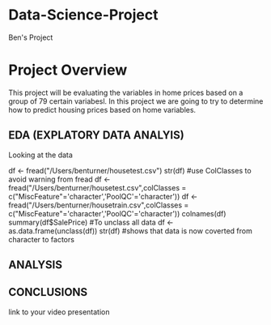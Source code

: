 # Data-Science-Project
Ben's Project

# Project Overview
This project will be evaluating the variables in home prices based on a group of 79 certain variabesl. In this project we are going to try to determine how to predict housing prices based on home variables. 

## EDA (EXPLATORY DATA ANALYIS)
Looking at the data

df <- fread("/Users/benturner/housetest.csv")
str(df)
#use ColClasses to avoid warning from fread
df <- fread("/Users/benturner/housetest.csv",colClasses = c("MiscFeature"='character','PoolQC'='character'))
df <- fread("/Users/benturner/housetrain.csv",colClasses = c("MiscFeature"='character','PoolQC'='character'))
colnames(df)
summary(df$SalePrice)
#To unclass all data 
df <- as.data.frame(unclass(df))
str(df) #shows that data is now coverted from character to factors

## ANALYSIS

## CONCLUSIONS
link to your video presentation
